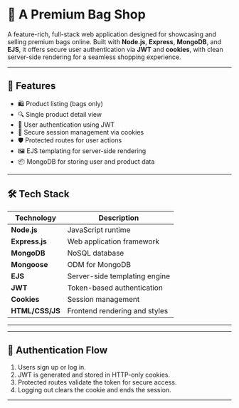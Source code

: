 # 👜 A Premium Bag Shop

A feature-rich, full-stack web application designed for showcasing and selling premium bags online. Built with **Node.js**, **Express**, **MongoDB**, and **EJS**, it offers secure user authentication via **JWT** and **cookies**, with clean server-side rendering for a seamless shopping experience.

---

## 🚀 Features

- 🛍️ Product listing (bags only)
- 🔍 Single product detail view
- 👤 User authentication using JWT
- 🍪 Secure session management via cookies
- 🛡️ Protected routes for user actions
- 🖼️ EJS templating for server-side rendering
- 📦 MongoDB for storing user and product data

---

## 🛠️ Tech Stack

| Technology       | Description                    |
|------------------|--------------------------------|
| **Node.js**      | JavaScript runtime             |
| **Express.js**   | Web application framework      |
| **MongoDB**      | NoSQL database                 |
| **Mongoose**     | ODM for MongoDB                |
| **EJS**          | Server-side templating engine  |
| **JWT**          | Token-based authentication     |
| **Cookies**      | Session management             |
| **HTML/CSS/JS**  | Frontend rendering and styles  |

---



---

## 🔐 Authentication Flow

1. Users sign up or log in.
2. JWT is generated and stored in HTTP-only cookies.
3. Protected routes validate the token for secure access.
4. Logging out clears the cookie and ends the session.

---


